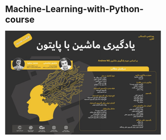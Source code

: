 # Machine-Learning-with-Python-course
![image](https://github.com/m-saeid/Machine-Learning-with-Python-course/blob/main/ML_Py.jpg) 

